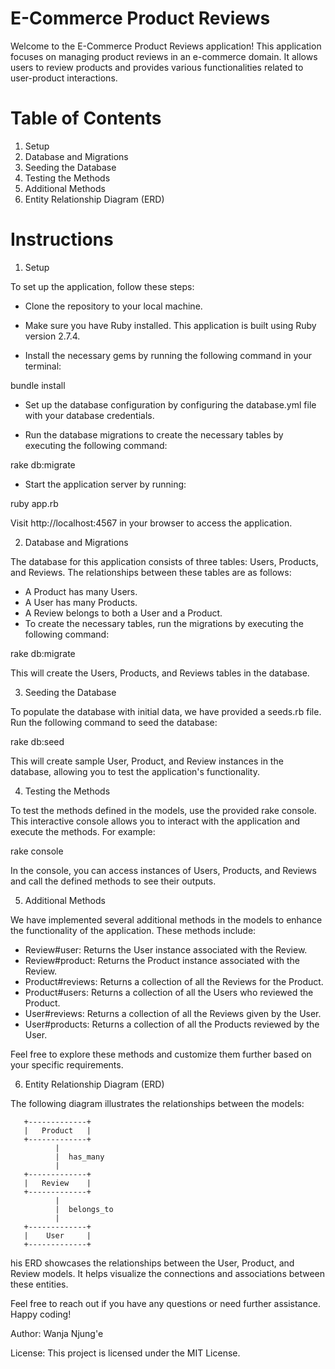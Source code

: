 # E-Commerce Product Reviews
Welcome to the E-Commerce Product Reviews application! This application focuses on managing product reviews in an e-commerce domain. It allows users to review products and provides various functionalities related to user-product interactions.

# Table of Contents
1. Setup
2. Database and Migrations
3. Seeding the Database
4. Testing the Methods
5. Additional Methods
6. Entity Relationship Diagram (ERD)

# Instructions
1. Setup

To set up the application, follow these steps:

* Clone the repository to your local machine.

* Make sure you have Ruby installed. This application is built using Ruby version 2.7.4.

* Install the necessary gems by running the following command in your terminal:

bundle install

* Set up the database configuration by configuring the database.yml file with your database credentials.

* Run the database migrations to create the necessary tables by executing the following command:

rake db:migrate

* Start the application server by running:

ruby app.rb

Visit http://localhost:4567 in your browser to access the application.

2. Database and Migrations

The database for this application consists of three tables: Users, Products, and Reviews. The relationships between these tables are as follows:

* A Product has many Users.
* A User has many Products.
* A Review belongs to both a User and a Product.
* To create the necessary tables, run the migrations by executing the following command:

rake db:migrate

This will create the Users, Products, and Reviews tables in the database.

3. Seeding the Database

To populate the database with initial data, we have provided a seeds.rb file. Run the following command to seed the database:

rake db:seed

This will create sample User, Product, and Review instances in the database, allowing you to test the application's functionality.

4. Testing the Methods

To test the methods defined in the models, use the provided rake console. This interactive console allows you to interact with the application and execute the methods. For example:

rake console

In the console, you can access instances of Users, Products, and Reviews and call the defined methods to see their outputs.

5. Additional Methods

We have implemented several additional methods in the models to enhance the functionality of the application. These methods include:

* Review#user: Returns the User instance associated with the Review.
* Review#product: Returns the Product instance associated with the Review.
* Product#reviews: Returns a collection of all the Reviews for the Product.
* Product#users: Returns a collection of all the Users who reviewed the Product.
* User#reviews: Returns a collection of all the Reviews given by the User.
* User#products: Returns a collection of all the Products reviewed by the User.

Feel free to explore these methods and customize them further based on your specific requirements.

6. Entity Relationship Diagram (ERD)

The following diagram illustrates the relationships between the models:

       +-------------+
       |   Product   |
       +-------------+
              |
              |  has_many
              |
       +-------------+
       |   Review    |
       +-------------+
              |
              |  belongs_to
              |
       +-------------+
       |    User     |
       +-------------+
his ERD showcases the relationships between the User, Product, and Review models. It helps visualize the connections and associations between these entities.

Feel free to reach out if you have any questions or need further assistance. Happy coding!

Author: Wanja Njung'e

License: This project is licensed under the MIT License.
